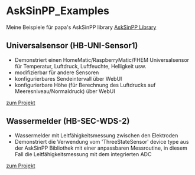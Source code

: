 # AskSinPP_Examples
Meine Beispiele für papa's AskSinPP library
[AskSinPP Library](https://github.com/pa-pa/AskSinPP)

## Universalsensor (HB-UNI-Sensor1)

- Demonstriert einen HomeMatic/RaspberryMatic/FHEM Universalsensor für Temperatur, Luftdruck, Luftfeuchte, Helligkeit usw.
- modifizierbar für andere Sensoren
- konfigurierbares Sendeintervall über WebUI
- konfigurierbare Höhe (für Berechnung des Luftdrucks auf Meeresniveau/Normaldruck) über WebUI

[zum Projekt](https://github.com/TomMajor/AskSinPP_Examples/tree/master/HB-UNI-Sensor1)

## Wassermelder (HB-SEC-WDS-2)

- Wassermelder mit Leitfähigkeitsmessung zwischen den Elektroden
- Demonstriert die Verwendung vom 'ThreeStateSensor' device type aus der AskSinPP Bibliothek mit einer anpassbaren Messroutine, in diesem Fall die Leitfähigkeitsmessung mit dem integrierten ADC

[zum Projekt](https://github.com/TomMajor/AskSinPP_Examples/tree/master/HB-SEC-WDS-2)
